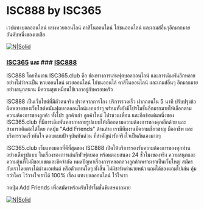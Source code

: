 # ISC888 by ISC365
เวปแทงบอลออนไลน์ แทงหวยออนไลน์ คาสิโนออนไลน์ ไก่ชนออนไลน์ และเกมส์อื่นๆอีกมากมาย อันดับหนึ่งของเอเชีย

[![N|Solid](https://www.isc888.vip/uploads/1/1/5/2/115240371/published/logo-isc365-ball_1.png)](https://www.isc365.club)

### [ISC365](https://www.isc365.club) และ ### [ISC888](http://www.isc888.vip)
ISC888 โดยทีมงาน ISC365.club﻿ คือ ช่องทางการเล่นฟุตบอลออนไลน์ และการเดิมพันอีกหลายอย่างไม่ว่าจะเป็น หวยออนไลน์ มวยออนไลน์ ไก่ชนออนไล์ คาสิโนออนไลน์ และเกมส์อื่นๆ อีกมากมาย อย่างสนุกสนาน มีความสุขเหมือนใช้เวลาอยู่กับครอบครัว

ISC888 เป็นเว็บไซต์ที่มีตัวตนจริง ปราศจากการโกง บริการรวดเร็ว ฝากถอนใน 5 นาที ปรับปรุงข้อผิดพลาดของเว็บไซต์พนันฟุตบอลออนไลน์แบบเก่าๆ พร้อมทั้งยังมีโปรโมชั่นอีกมากมายให้เลือกตามความต้องการของลูกค้า ทั้งโปร ลูกค้าเก่า ลูกค้าใหม่ โปรชวนเพื่อน และอีกข้อเด่นหนึ่งของ ﻿ISC365.club﻿ ที่มีการเดิมพันหลากหลายรูปแบบให้เลือกตามความต้องการของคุณอีกด้วย และ สามารถติดต่อได้โดย กดปุ่ม "Add Friends" ด้านล่าง เรามีทีมงานมีความเชี่ยวชาญ มืออาชีพ และ บริการรวดเร็วทันใจ ตอบแบบปัจจุบันทันด่วน ที่สำคัญน่ารักจริงใจเป็นกันเองมากๆ

ISC365.club เว็บแทงบอลที่ดีที่สุดของ ISC888 เปิดให้บริการรองรับความต้องการของทุกท่านอย่างเต็มรูปแบบ ในเรื่องของการเล่นกีฬาฟุตบอล พร้อมตอบสนอง 24 ชั่วโมงของจริง ความสนุกและความลุ้นที่ไม่มีขอบเขตและขีดจำกัด หมดปัญหาเรื่องการหลอกลวงลูกค้าเพราะเราเป็นเว็บใหญ่ สมัครกับเราโดยตรงไม่ผ่านเอเย่นต์ หรือตัวแทนใดๆ ทั้งสิ้น ไม่มีชาร์ทค่านายหน้า แถมได้ของแถมไปเล่น คุ้มกว่าใคร ไว้วางใจเราได้ 100% เรื่อง แทงบอลออนไลน์ ไว้ใจเรา

กดปุ่ม Add Friends เพื่อสมัครพร้อมรับโปรโมชั่นพิเศษมากมาย

[![N|Solid](https://scdn.line-apps.com/n/line_add_friends/btn/en.png)](http://www.isc365.vip)
